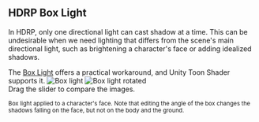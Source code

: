 <a id="BoxLight"></a>
## HDRP Box Light

In HDRP, only one directional light can cast shadow at a time.
This can be undesirable when we need lighting that differs from the scene's main directional light, 
such as brightening a character's face or adding idealized shadows.

The [Box Light](https://docs.unity3d.com/Packages/com.unity.render-pipelines.high-definition@14.0/manual/Light-Component.html#Shape) 
offers a practical workaround, and Unity Toon Shader supports it. 
<canvas class="image-comparison" role="img" aria-label="The Scene view with a cube representing a box light, and the Game view with a chibi-style character model. When the box light is rotated, the shadows on the face of the model change.">
    <img src="images/BoxLight0.png" title="Box light">
    <img src="images/BoxLight1.png" title="Box light rotated">
</canvas>
<br />
Drag the slider to compare the images.

<small>Box light applied to a character's face. Note that editing the angle of the box changes the shadows falling on the face, but not on the body and the ground.</small>
